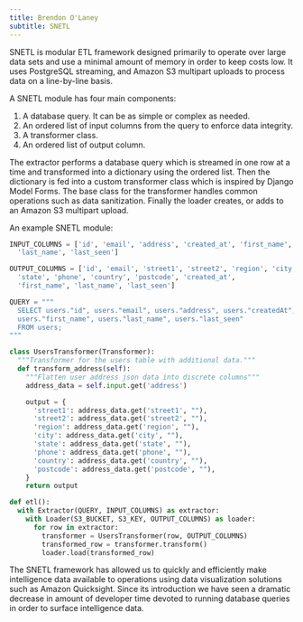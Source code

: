 ```yaml
---
title: Brendon O'Laney
subtitle: SNETL
---
```


SNETL is modular ETL framework designed primarily to operate over large data
sets and use a minimal amount of memory in order to keep costs low. It uses
PostgreSQL streaming, and Amazon S3 multipart uploads to process data on a
line-by-line basis.

A SNETL module has four main components:

1. A database query. It can be as simple or complex as needed.
2. An ordered list of input columns from the query to enforce data integrity.
3. A transformer class.
4. An ordered list of output column.

The extractor performs a database query which is streamed in one row at a time
and transformed into a dictionary using the ordered list. Then the dictionary is
fed into a custom transformer class which is inspired by Django Model Forms. The
base class for the transformer handles common operations such as data
sanitization. Finally the loader creates, or adds to an Amazon S3 multipart
upload.

An example SNETL module:

```python
INPUT_COLUMNS = ['id', 'email', 'address', 'created_at', 'first_name',
  'last_name', 'last_seen']

OUTPUT_COLUMNS = ['id', 'email', 'street1', 'street2', 'region', 'city',
  'state', 'phone', 'country', 'postcode', 'created_at',
  'first_name', 'last_name', 'last_seen']

QUERY = """
  SELECT users."id", users."email", users."address", users."createdAt",
  users."first_name", users."last_name", users."last_seen"
  FROM users;
"""

class UsersTransformer(Transformer):
  """Transformer for the users table with additional data."""
  def transform_address(self):
    """Flatten user address json data into discrete columns"""
    address_data = self.input.get('address')

    output = {
      'street1': address_data.get('street1', ""),
      'street2': address_data.get('street2', ""),
      'region': address_data.get('region', ""),
      'city': address_data.get('city', ""),
      'state': address_data.get('state', ""),
      'phone': address_data.get('phone', ""),
      'country': address_data.get('country', ""),
      'postcode': address_data.get('postcode', ""),
    }
    return output

def etl():
  with Extractor(QUERY, INPUT_COLUMNS) as extractor:
    with Loader(S3_BUCKET, S3_KEY, OUTPUT_COLUMNS) as loader:
      for row in extractor:
        transformer = UsersTransformer(row, OUTPUT_COLUMNS)
        transformed_row = transformer.transform()
        loader.load(transformed_row)
```

The SNETL framework has allowed us to quickly and efficiently make intelligence
data available to operations using data visualization solutions such as Amazon
Quicksight. Since its introduction we have seen a dramatic decrease in amount of
developer time devoted to running database queries in order to surface
intelligence data.
